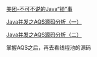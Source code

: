 [美团-不可不说的Java“锁”事](https://tech.meituan.com/2018/11/15/java-lock.html)

[Java并发之AQS源码分析（一）](http://objcoding.com/2019/05/05/aqs-exclusive-lock/)

[Java并发之AQS源码分析（二）](http://objcoding.com/2019/05/08/aqs-shared-lock/)

掌握AQS之后，再去看线程池的源码

